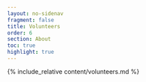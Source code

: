 ```yaml
---
layout: no-sidenav
fragment: false
title: Volunteers
order: 6
section: About
toc: true
highlight: true
---
```


{% include_relative content/volunteers.md %}
